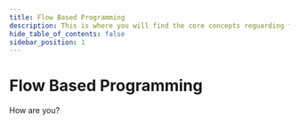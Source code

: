 ```yaml
---
title: Flow Based Programming
description: This is where you will find the core concepts reguarding flow based programming.
hide_table_of_contents: false
sidebar_position: 1
---
```


# Flow Based Programming

How are you?

